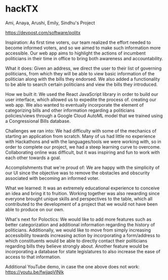 # hackTX
Ami, Anaya, Arushi, Emily, Sindhu's Project

https://devpost.com/software/politx

Inspiration: 
As first time voters, our team realized the effort needed to become informed voters, and so we aimed to make such information more accessible. Our web app aims to highlight the actions of incumbent politicians in their time in office to bring both awareness and accountability.

What it does: 
Given an address, we direct the user to their list of governing politicians, from which they will be able to view basic information of the politician along with the bills they endorsed. We also added a functionality to be able to search certain politicians and view the bills they introduced.

How we built it: 
We used the React JavaScript library in order to build our user interface, which allowed us to expedite the process of. creating our web app. We also wanted to eventually incorporate the element of categorizing bills and other information regarding a politicians policies/views through a Google Cloud AutoML model that we trained using a Congressional Bills database.

Challenges we ran into: 
We had difficulty with some of the mechanics of starting an application from scratch. Many of us had little no experience with Hackathons and with the languages/tools we were working with, so in order to complete our project, we had a steep learning curve to overcome. Collaborating online was difficult, but it was inspiring and fun to work with each other towards a goal.

Accomplishments that we're proud of: 
We are happy with the simplicity of our UI since the objective was to remove the obstacles and obscurity associated with becoming an informed voter.

What we learned: 
It was an extremely educational experience to conceive an idea and bring it to fruition. Working together was also rewarding since everyone brought unique skills and perspectives to the table, which all contributed to the development of a project that we would not have been able to produce on our own.

What's next for Poloctics: 
We would like to add more features such as better categorization and additional information regarding the history of politicians. Additionally, we would like to move from simply increasing accessibility towards increasing action by incorporating a form/address to which constituents would be able to directly contact their politicians regarding bills they believe strongly about. Another feature would be incorporating a database for state legislatures to also increase the ease of access to that information.

Additional YouTube demo, in case the one above does not work: https://youtu.be/fwjjapVINlk


